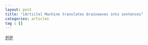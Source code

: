```yaml
---
layout: post
title: "[Article] Machine translates brainwaves into sentences"
categories: articles
tag : []
---
```


[원문](https://www.bbc.com/news/science-environment-52094111)  
